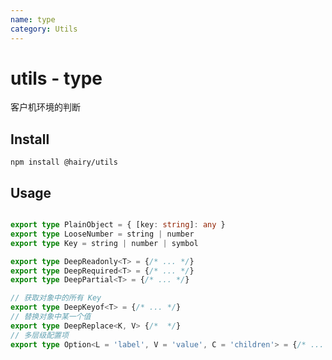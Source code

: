 ```yaml
---
name: type
category: Utils
---
```


# utils - type

客户机环境的判断

## Install

`npm install @hairy/utils`

## Usage

```ts

export type PlainObject = { [key: string]: any }
export type LooseNumber = string | number
export type Key = string | number | symbol

export type DeepReadonly<T> = {/* ... */}
export type DeepRequired<T> = {/* ... */}
export type DeepPartial<T> = {/* ... */}

// 获取对象中的所有 Key
export type DeepKeyof<T> = {/* ... */}
// 替换对象中某一个值
export type DeepReplace<K, V> {/*  */}
// 多层级配置项
export type Option<L = 'label', V = 'value', C = 'children'> = {/* ... */}
```